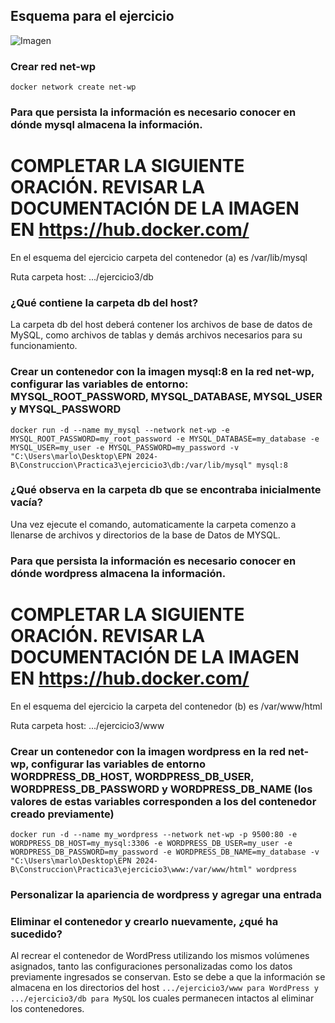 ## Esquema para el ejercicio
![Imagen](img/esquema-ejercicio3.PNG)

### Crear red net-wp
```
docker network create net-wp
```

### Para que persista la información es necesario conocer en dónde mysql almacena la información.
# COMPLETAR LA SIGUIENTE ORACIÓN. REVISAR LA DOCUMENTACIÓN DE LA IMAGEN EN https://hub.docker.com/
En el esquema del ejercicio carpeta del contenedor (a) es /var/lib/mysql

Ruta carpeta host: .../ejercicio3/db

### ¿Qué contiene la carpeta db del host?
La carpeta db del host deberá contener los archivos de base de datos de MySQL, como archivos de tablas y demás archivos necesarios para su funcionamiento.

### Crear un contenedor con la imagen mysql:8  en la red net-wp, configurar las variables de entorno: MYSQL_ROOT_PASSWORD, MYSQL_DATABASE, MYSQL_USER y MYSQL_PASSWORD
```
docker run -d --name my_mysql --network net-wp -e MYSQL_ROOT_PASSWORD=my_root_password -e MYSQL_DATABASE=my_database -e MYSQL_USER=my_user -e MYSQL_PASSWORD=my_password -v "C:\Users\marlo\Desktop\EPN 2024-B\Construccion\Practica3\ejercicio3\db:/var/lib/mysql" mysql:8
```

### ¿Qué observa en la carpeta db que se encontraba inicialmente vacía?
Una vez ejecute el comando, automaticamente la carpeta comenzo a llenarse de archivos y directorios de la base de Datos de MYSQL.

### Para que persista la información es necesario conocer en dónde wordpress almacena la información.
# COMPLETAR LA SIGUIENTE ORACIÓN. REVISAR LA DOCUMENTACIÓN DE LA IMAGEN EN https://hub.docker.com/
En el esquema del ejercicio la carpeta del contenedor (b) es /var/www/html

Ruta carpeta host: .../ejercicio3/www

### Crear un contenedor con la imagen wordpress en la red net-wp, configurar las variables de entorno WORDPRESS_DB_HOST, WORDPRESS_DB_USER, WORDPRESS_DB_PASSWORD y WORDPRESS_DB_NAME (los valores de estas variables corresponden a los del contenedor creado previamente)
```
docker run -d --name my_wordpress --network net-wp -p 9500:80 -e WORDPRESS_DB_HOST=my_mysql:3306 -e WORDPRESS_DB_USER=my_user -e WORDPRESS_DB_PASSWORD=my_password -e WORDPRESS_DB_NAME=my_database -v "C:\Users\marlo\Desktop\EPN 2024-B\Construccion\Practica3\ejercicio3\www:/var/www/html" wordpress
```

### Personalizar la apariencia de wordpress y agregar una entrada

### Eliminar el contenedor y crearlo nuevamente, ¿qué ha sucedido?

Al recrear el contenedor de WordPress utilizando los mismos volúmenes asignados, tanto las configuraciones personalizadas como los datos previamente ingresados se conservan. Esto se debe a que la información se almacena en los directorios del host ```.../ejercicio3/www para WordPress y .../ejercicio3/db para MySQL``` los cuales permanecen intactos al eliminar los contenedores.



